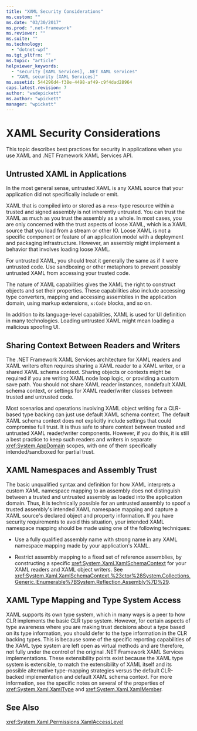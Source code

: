 ```yaml
---
title: "XAML Security Considerations"
ms.custom: ""
ms.date: "03/30/2017"
ms.prod: ".net-framework"
ms.reviewer: ""
ms.suite: ""
ms.technology: 
  - "dotnet-wpf"
ms.tgt_pltfrm: ""
ms.topic: "article"
helpviewer_keywords: 
  - "security [XAML Services], .NET XAML services"
  - "XAML security [XAML Services]"
ms.assetid: 544296d4-f38e-4498-af49-c9f4dad28964
caps.latest.revision: 7
author: "wadepickett"
ms.author: "wpickett"
manager: "wpickett"
---
```

# XAML Security Considerations
This topic describes best practices for security in applications when you use XAML and .NET Framework XAML Services API.  
  
## Untrusted XAML in Applications  
 In the most general sense, untrusted XAML is any XAML source that your application did not specifically include or emit.  
  
 XAML that is compiled into or stored as a `resx`-type resource within a trusted and signed assembly is not inherently untrusted. You can trust the XAML as much as you trust the assembly as a whole. In most cases, you are only concerned with the trust aspects of loose XAML, which is a XAML source that you load from a stream or other IO. Loose XAML is not a specific component or feature of an application model with a deployment and packaging infrastructure. However, an assembly might implement a behavior that involves loading loose XAML.  
  
 For untrusted XAML, you should treat it generally the same as if it were untrusted code. Use sandboxing or other metaphors to prevent possibly untrusted XAML from accessing your trusted code.  
  
 The nature of XAML capabilities gives the XAML the right to construct objects and set their properties. These capabilities also include accessing type converters, mapping and accessing assemblies in the application domain, using markup extensions, `x:Code` blocks, and so on.  
  
 In addition to its language-level capabilities, XAML is used for UI definition in many technologies. Loading untrusted XAML might mean loading a malicious spoofing UI.  
  
## Sharing Context Between Readers and Writers  
 The .NET Framework XAML Services architecture for XAML readers and XAML writers often requires sharing a XAML reader to a XAML writer, or a shared XAML schema context. Sharing objects or contexts might be required if you are writing XAML node loop logic, or providing a custom save path. You should not share XAML reader instances, nondefault XAML schema context, or settings for XAML reader/writer classes between trusted and untrusted code.  
  
 Most scenarios and operations involving XAML object writing for a CLR-based type backing can just use default XAML schema context. The default XAML schema context does not explicitly include settings that could compromise full trust. It is thus safe to share context between trusted and untrusted XAML reader/writer components. However, if you do this, it is still a best practice to keep such readers and writers in separate <xref:System.AppDomain> scopes, with one of them specifically intended/sandboxed for partial trust.  
  
## XAML Namespaces and Assembly Trust  
 The basic unqualified syntax and definition for how XAML interprets a custom XAML namespace mapping to an assembly does not distinguish between a trusted and untrusted assembly as loaded into the application domain. Thus, it is technically possible for an untrusted assembly to spoof a trusted assembly's intended XAML namespace mapping and capture a XAML source's declared object and property information. If you have security requirements to avoid this situation, your intended XAML namespace mapping should be made using one of the following techniques:  
  
-   Use a fully qualified assembly name with strong name in any XAML namespace mapping made by your application's XAML.  
  
-   Restrict assembly mapping to a fixed set of reference assemblies, by constructing a specific <xref:System.Xaml.XamlSchemaContext> for your XAML readers and XAML object writers. See <xref:System.Xaml.XamlSchemaContext.%23ctor%28System.Collections.Generic.IEnumerable%7BSystem.Reflection.Assembly%7D%29>.  
  
## XAML Type Mapping and Type System Access  
 XAML supports its own type system, which in many ways is a peer to how CLR implements the basic CLR type system. However, for certain aspects of type awareness where you are making trust decisions about a type based on its type information, you should defer to the type information in the CLR backing types. This is because some of the specific reporting capabilities of the XAML type system are left open as virtual methods and are therefore, not fully under the control of the original .NET Framework XAML Services implementations. These extensibility points exist because the XAML type system is extensible, to match the extensibility of XAML itself and its possible alternative type-mapping strategies versus the default CLR-backed implementation and default XAML schema context. For more information, see the specific notes on several of the properties of <xref:System.Xaml.XamlType> and <xref:System.Xaml.XamlMember>.  
  
## See Also  
 <xref:System.Xaml.Permissions.XamlAccessLevel>

